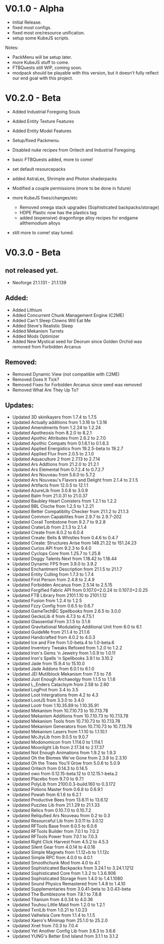 
# V0.1.0 - Alpha

- Initial Release.
- fixed most configs.
- fixed most ore/resource unification.
- setup some KubeJS scripts.

Notes:

- PackMenu will be setup later.
- more KubeJS stuff to come.
- FTBQuests still WIP, coming soon.
- modpack should be playable with this version, but it doesn't fully reflect our end goal with this project.

# V0.2.0 - Beta

- Added Industrial Foregoing Souls
- Added Entity Texture Features
- Added Entity Model Features

- Setup/fixed Packmenu.
- Disabled nuke recipes from Oritech and Industrial Foregoing.
- basic FTBQuests added, more to come!
- set default resourcepacks
- added AstraLex, Shrimple and Photon shaderpacks
- Modified a couple permissions (more to be done in future)
- more KubeJS fixes/changes/etc
    - Removed omega stack upgrades (Sophisticated backpacks/storage)
    - HDPE Plastic now has the plastics tag
    - added (expensive) dragonforge alloy recipes for endgame allthemodium alloys

- still more to come! stay tuned.

# V0.3.0 - Beta
## not released yet.

- Neoforge 21.1.131 - 21.1.139

## Added: 
- Added Lithium
- Added Concurrent Chunk Management Engine (C2ME)
- Added Can't Sleep Clowns Will Eat Me 
- Added Steve's Realistic Sleep 
- Added Mekanism Turrets 
- Added Mods Optimizer
- Added New Mystical seed for Deorum since Golden Orchid was removed from Forbidden Arcanus

## Removed: 
- Removed Dynamic View (not compatible with C2ME)
- Removed Does It Tick?
- Removed Fixes for Forbidden Arcanus since seed was removed
- Removed What Are They Up To?

## Updates:
- Updated 3D skinlkayers from 1.7.4 to 1.7.5
- Updated Actually additions from 1.3.16 to 1.3.16
- Updated Amendments from 1.2.24 to 1.2.24
- Updated Apotheosis from 8.2.0 to 8.2.1
- Updated Apothic Attributes from 2.6.2 to 2.7.0
- Updated Apothic Compats from 0.1.6.1 to 0.1.6.3
- Updated Applied Energistics from 19.2.5-beta to 19.2.7
- Updated Applied Flux from 2.0.5 to 2.1.0
- Updated Aquaculture 2 from 2.7.13 to 2.7.14
- Updated Ars Addtions from 21.2.0 to 21.2.1
- Updated Ars Elemental from 0.7.2.4 to 0.7.2.7
- Updated Ars Nouveau from 5.6.0 to 5.7.2
- Updated Ars Nouveau's Flavors and Delight from 2.1.4 to 2.1.5
- Updated Artifacts from 12.0.5 to 12.1.1
- Updated AzureLib from 3.0.8 to 3.0.9
- Updated Balm from 21.0.31 to 21.0.37
- Updated Baubley Heart Conisters from 1.2.1 to 1.2.2
- Updated BBL Cloche from 1.2.5 to 1.2.21
- Updated Better Compatiblity Checker from 21.1.2 to 21.1.3
- Updated Common Capabilites from 2.9.7 to 2.9.7-202
- Updated Corail Tombstone from 9.2.7 to 9.2.8
- Updated CraterLib from 2.1.3 to 2.1.4
- Updated Create from 6.0.2 to 6.0.4
- Updated Create: Bells & Whistles from 0.4.6 to 0.4.7
- Updated Create: Structures Arise from 148.21.22 to 151.24.23
- Updated Curios API from 9.2.3 to 9.4.0
- Updated Cyclops Core from 1.25.7 to 1.25.8
- Updated Doggy Talents Next from 1.18.42 to 1.18.44
- Updated Dynamic FPS from 3.9.0 to 3.9.2
- Updated Enchantment Description from 21.1.5 to 21.1.7
- Updated Entity Culling from 1.7.3 to 1.7.4
- Updated First Person from 2.4.8 to 2.4.9
- Updated Forbidden Ancanus from 2.5.14 to 2.5.15
- Updated Forgified Fabric API from 0.107.0+2.0.24 to 0.107.0+2.0.25
- Updated FTB Library from 2101.1.10 to 2101.1.12
- Updated Fusion from 1.2.4 to 1.2.5
- Updated Fzzy Config from 0.6.5 to 0.6.7
- Updated GameTechBC Spellbooks from 2.6.5 to 3.0.0
- Updated GeckoLib 4 from 4.7.3 to 4.7.5.1
- Updated Glassential From 3.1.5 to 3.1.6
- Updated Gravitational Modulating Additional Unit from 6.0 to 6.1
- Updated GuideMe from 21.1.4 to 21.1.6
- Updated Handcrafted from 4.0.2 to 4.0.3
- Updated Ice and Fire from 1.0-beta.4 to 1.0-beta.6
- Updated Inventory Tweaks Refoxed from 1.2.0 to 1.2.2
- Updated Iron's Gems 'n Jewelry from 1.0.9 to 1.0.11
- Updated Iron's Spells 'n Spellbooks 3.9.1 to 3.10.2
- Updated Jade from 15.9.4 to 15.10.0
- Updated Jade Addons from 6.0.1 to 6.1.0
- Updated JEI Mutilblock Mekanism from 7.5 to 7.6
- Updated Just Enough Archaeolgy from 1.1.5 to 1.1.6
- Updated L_Enders Cataclsym from 2.58 to 2.60
- Updated LogProt from 3.4 to 3.5
- Updated Loot Intergrations from 4.2 to 4.3
- Updated LootJS from 3.3.0 to 3.4.0
- Updated Lootr from 1.10.35.89 to 1.10.35.91
- Updated Mekanism from 10.7.10.73 to 10.7.13.78
- Updated Mekanism Additions from 10.7.10.73 to 10.7.13.78
- Updated Mekanism Tools from 10.7.10.73 to 10.7.13.78
- Updated Mekanism Generators from 10.7.10.73 to 10.7.13.78
- Updated Mekanism Lasers from 1.1.10 to 1.1.10.1
- Updated McJtyLib from 9.0.5 to 9.0.7
- Updated Modonomicon from 1.114.0 to 1.114.1
- Updated Moonlight Lib from 2.17.34 to 2.17.37
- Updated Not Enough Animations from 1.9.2 to 1.9.3
- Updated Oh the Biomes We've Gone from 2.3.8 to 2.3.10
- Updated Oh the Trees You'll Grow from 5.0.6 to 5.0.9
- Updated Oritech from 0.14.3 to 0.14.5
- Updated owo from 0.12.15-beta.12 to 0.12.15.1-beta.2
- Updated Placebo from 9.7.0 to 9.7.1
- Updated PolyLib from 2100.0.3-build.160 to 0.3.172
- Updated Potions Master from 0.6.8 to 0.6.9.1
- Updated Powah from 6.1.6 to 6.2.1
- Updated Productive Bees from 13.6.11 to 13.6.12
- Updated Puzzles Lib from 21.1.29 to 21.1.33
- Updated Relics from 0.10.7.0 to 0.10.7.2
- Updated Reliqufied Ars Nouveau from 0.2 to 0.3
- Updated Resourceful Lib from 3.0.11 to 3.0.12
- Updated RFTools Base from 6.0.5 to 6.0.6
- Updated RFTools Builder from 7.0.1 to 7.0.2
- Updated RFTools Power from 7.0.1 to 7.0.3
- Updated Right Click Harvest from 4.5.2 to 4.5.3
- Updated Silent Gear from 4.0.14 to 4.0.16
- Updated Simple Magnets from 1.1.12+b to 1.1.12c
- Updated Simple RPC from 4.0.0 to 4.0.1
- Updated Smoothchunk Mod from 4.0 to 4.1
- Updated Sophisticated Backpacks from 3.24.1 to 3.24.1.1212
- Updated Sophisticated Core from 1.3.2 to 1.3.6.906
- Updated Sophisticated Storage from 1.4.0 to 1.4.1.1080
- Updated Sound Physics Remastered from 1.4.8 to 1.4.10
- Updated Supplementaries from 3.0.41-beta to 3.0.43-beta
- Updated The Bumblezone from 7.8.1 to 7.8.8
- Updated Titanium from 4.0.34 to 4.0.36
- Updated Touhou Little Maid from 1.2.0 to 1.2.1
- Updated TxniLib from 1.0.21 to 1.0.23
- Updated Valhelsia Core from 1.1.4 to 1.1.5
- Updated Xaero's Minimap from 25.1.0 to 25.2.0
- Updated Xnet from 7.0.3 to 7.0.4
- Updated Yet Another Config Lib from 3.6.3 to 3.6.6
- Updated YUNG's Better End Island from 3.1.1 to 3.1.2
